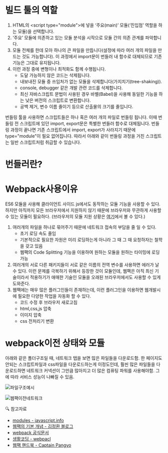 # 빌드 툴의 역할

1. HTML의 \<script type="module">에 넣을 ‘주요(main)’ 모듈(‘진입점’ 역할을 하는 모듈)을 선택합니다.
2. ‘주요’ 모듈에 의존하고 있는 모듈 분석을 시작으로 모듈 간의 의존 관계를 파악합니다.
3. 모듈 전체를 한데 모아 하나의 큰 파일을 만듭니다(설정에 따라 여러 개의 파일을 만드는 것도 가능합니다). 이 과정에서 import문이 번들러 내 함수로 대체되므로 기존 기능은 그대로 유지됩니다.
4. 이런 과정 중에 변형이나 최적화도 함께 수행됩니다.
   - 도달 가능하지 않은 코드는 삭제됩니다.
   - 내보내진 모듈 중 쓰임처가 없는 모듈을 삭제합니다(가지치기(tree-shaking)).
   - console, debugger 같은 개발 관련 코드를 삭제합니다.
   - 최신 자바스크립트 문법이 사용된 경우 바벨(Babel)을 사용해 동일한 기능을 하는 낮은 버전의 스크립트로 변환합니다.
   - 공백 제거, 변수 이름 줄이기 등으로 산출물의 크기를 줄입니다.

번들링 툴을 사용하면 스크립트들은 하나 혹은 여러 개의 파일로 번들링 됩니다. 이때 번들링 전 스크립트에 있던 import, export문은 특별한 번들러 함수로 대체됩니다. 번들링 과정이 끝나면 기존 스크립트에서 import, export가 사라지기 때문에 type="module"이 필요 없어집니다. 따라서 아래와 같이 번들링 과정을 거친 스크립트는 일반 스크립트처럼 취급할 수 있습니다.

# 번들러란?

# Webpack사용이유

ES6 모듈을 사용해 클라이언트 사이드 js에서도 동작하는 모듈 기능을 사용할 수 있다. 하지만 아직까지 모든 브라우저에서 지원하지 않기 때문에 브라우저와 무관하게 사용할 수 있는 모듈이 필요하다. (브라우저의 모듈 지원 상황은 [여기](https://caniuse.com/?search=module)에서 볼 수 있다.)

1. 여러개의 파일을 하나로 묶어주기 때문에 네트워크 접속의 부담을 줄 일 수 있다.
   - 초기 로딩 속도 줄임
   - 기본적으로 필요한 자원은 미리 로딩하는게 아니라 그 때 그 때 요청하자는 철학을 갖고 있음
   - 웹팩의 Code Splitting 기능을 이용하여 원하는 모듈을 원하는 타이밍에 로딩가능
2. 여러개의 서로 다른 패키지들이 서로 같은 이름의 전역 변수를 사용하면 에러가 날 수 있다. 이런 문제를 극복하기 위해서 등장한 것이 모듈인데, 웹팩은 아직 최신 기술이라서 적용하기가 애매한 기술인 모듈을 오래된 브라우저에서도 사용할 수 있게 도와준다.
3. 웹팩에는 매우 많은 플러그인들이 존재하는데, 이런 플러그인을 이용하면 웹개발시에 필요한 다양한 작업을 자동화 할 수 있다.
   - 코드 수정 후 브라우저 새로고침
   - html,css,js 압축
   - 이미지 압축
   - css 전처리기 변환

# webpack이전 상태와 모듈

아래와 같은 폴더구조일 때, 네트워크 탭을 보면 많은 파일들을 다운로드함. 한 페이지도 안되는 스크립트파일과 css파일을 다운로드하는게 이정도인데, 훨씬 많은 파일들을 다운로드하면 네트워크 커넥션이 그만큼 많아지고 더 많은 컴퓨팅 파워를 사용해야함. 그에 따라 서비스 성능이 나빠질 수 있음.

![파일구조예시](https://user-images.githubusercontent.com/71386219/158100123-dc5f7f3c-d6b2-40b9-a1d0-c5fc795ea2d0.png)

![웹팩이전네트워크](https://user-images.githubusercontent.com/71386219/158100350-5add6d23-7e0c-4d16-9f1a-4073ee181f0b.png)

🔍 참고자료

- [modules - javascript.info](https://ko.javascript.info/modules)
- [웹팩의 기본 개념 - 김정환 블로그](https://jeonghwan-kim.github.io/js/2017/05/15/webpack.html)
- [webpack 공식문서](https://webpack.kr/concepts/)
- [생활코딩 - webpacl](https://opentutorials.org/module/4566)
- [웹팩 핸드북 - Captain Pangyo](https://joshua1988.github.io/webpack-guide/)
